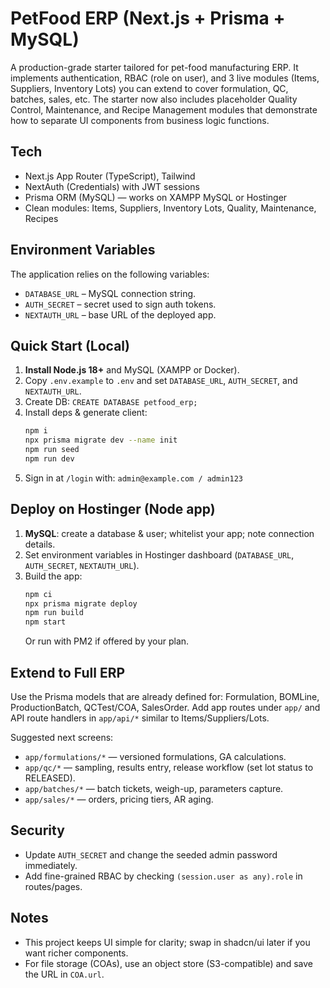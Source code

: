 # PetFood ERP (Next.js + Prisma + MySQL)

A production-grade starter tailored for pet-food manufacturing ERP. It implements authentication, RBAC (role on user), and 3 live modules (Items, Suppliers, Inventory Lots) you can extend to cover formulation, QC, batches, sales, etc. The starter now also includes placeholder Quality Control, Maintenance, and Recipe Management modules that demonstrate how to separate UI components from business logic functions.

## Tech
- Next.js App Router (TypeScript), Tailwind
- NextAuth (Credentials) with JWT sessions
- Prisma ORM (MySQL) — works on XAMPP MySQL or Hostinger
- Clean modules: Items, Suppliers, Inventory Lots, Quality, Maintenance, Recipes

## Environment Variables
The application relies on the following variables:

- `DATABASE_URL` – MySQL connection string.
- `AUTH_SECRET` – secret used to sign auth tokens.
- `NEXTAUTH_URL` – base URL of the deployed app.

## Quick Start (Local)
1. **Install Node.js 18+** and MySQL (XAMPP or Docker).
2. Copy `.env.example` to `.env` and set `DATABASE_URL`, `AUTH_SECRET`, and `NEXTAUTH_URL`.
3. Create DB: `CREATE DATABASE petfood_erp;`
4. Install deps & generate client:
   ```bash
   npm i
   npx prisma migrate dev --name init
   npm run seed
   npm run dev
   ```
5. Sign in at `/login` with: `admin@example.com / admin123`

## Deploy on Hostinger (Node app)
1. **MySQL**: create a database & user; whitelist your app; note connection details.
2. Set environment variables in Hostinger dashboard (`DATABASE_URL`, `AUTH_SECRET`, `NEXTAUTH_URL`).
3. Build the app:
   ```bash
   npm ci
   npx prisma migrate deploy
   npm run build
   npm start
   ```
   Or run with PM2 if offered by your plan.

## Extend to Full ERP
Use the Prisma models that are already defined for: Formulation, BOMLine, ProductionBatch, QCTest/COA, SalesOrder. Add app routes under `app/` and API route handlers in `app/api/*` similar to Items/Suppliers/Lots.

Suggested next screens:
- `app/formulations/*` — versioned formulations, GA calculations.
- `app/qc/*` — sampling, results entry, release workflow (set lot status to RELEASED).
- `app/batches/*` — batch tickets, weigh-up, parameters capture.
- `app/sales/*` — orders, pricing tiers, AR aging.

## Security
- Update `AUTH_SECRET` and change the seeded admin password immediately.
- Add fine-grained RBAC by checking `(session.user as any).role` in routes/pages.

## Notes
- This project keeps UI simple for clarity; swap in shadcn/ui later if you want richer components.
- For file storage (COAs), use an object store (S3-compatible) and save the URL in `COA.url`.
